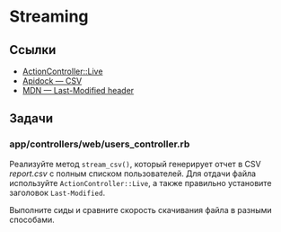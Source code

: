 # Streaming

## Ссылки

* [ActionController::Live](https://api.rubyonrails.org/classes/ActionController/Live.html)
* [Apidock — CSV](https://apidock.com/ruby/CSV)
* [MDN — Last-Modified header](https://developer.mozilla.org/ru/docs/Web/HTTP/Headers/Last-Modified)

## Задачи

### app/controllers/web/users_controller.rb

Реализуйте метод `stream_csv()`, который генерирует отчет в CSV *report.csv* с полным списком пользователей. Для отдачи файла используйте `ActionController::Live`, а также правильно установите заголовок `Last-Modified`.

Выполните сиды и сравните скорость скачивания файла в разными способами.
